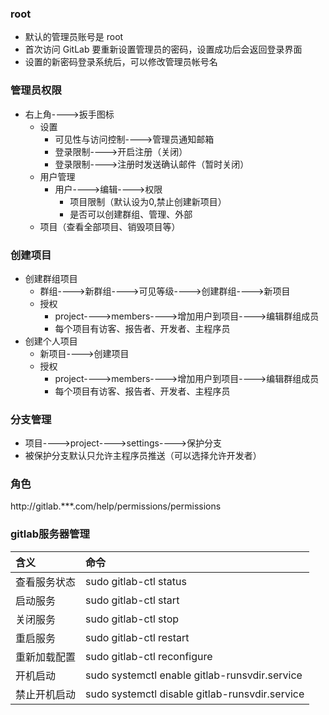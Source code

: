 ### root
- 默认的管理员账号是 root
- 首次访问 GitLab 要重新设置管理员的密码，设置成功后会返回登录界面
- 设置的新密码登录系统后，可以修改管理员帐号名

### 管理员权限
- 右上角---->扳手图标
    + 设置
        * 可见性与访问控制---->管理员通知邮箱
        * 登录限制---->开启注册（关闭）
        * 登录限制---->注册时发送确认邮件（暂时关闭）
    + 用户管理
        * 用户---->编辑---->权限
            - 项目限制（默认设为0,禁止创建新项目）
            - 是否可以创建群组、管理、外部
    + 项目（查看全部项目、销毁项目等）

### 创建项目
- 创建群组项目
    + 群组---->新群组---->可见等级---->创建群组---->新项目
    + 授权
        * project---->members---->增加用户到项目---->编辑群组成员
        * 每个项目有访客、报告者、开发者、主程序员
- 创建个人项目
    + 新项目---->创建项目
    + 授权
        * project---->members---->增加用户到项目---->编辑群组成员
        * 每个项目有访客、报告者、开发者、主程序员

### 分支管理
- 项目---->project---->settings---->保护分支
- 被保护分支默认只允许主程序员推送（可以选择允许开发者）

### 角色
http://gitlab.***.com/help/permissions/permissions

### gitlab服务器管理

|含义       |命令                                           |
|:---------|:---------------------------------------------|
|查看服务状态|sudo gitlab-ctl status                        |
|启动服务   |sudo gitlab-ctl start                         |
|关闭服务   |sudo gitlab-ctl stop                          |
|重启服务   |sudo gitlab-ctl restart                       |
|重新加载配置|sudo gitlab-ctl reconfigure                   |
|开机启动   |sudo systemctl enable gitlab-runsvdir.service |
|禁止开机启动|sudo systemctl disable gitlab-runsvdir.service|